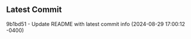
## Latest Commit
9b1bd51 - Update README with latest commit info (2024-08-29 17:00:12 -0400) <Yunxi-Zhou>
